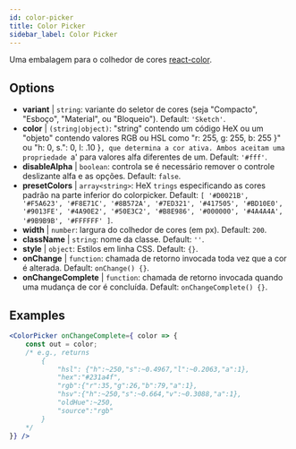 ```yaml
---
id: color-picker
title: Color Picker
sidebar_label: Color Picker
---
```


Uma embalagem para o colhedor de cores [react-color](https://casesandberg.github.io/react-color/).

## Options

* __variant__ | `string`: variante do seletor de cores (seja "Compacto", "Esboço", "Material", ou "Bloqueio"). Default: `'Sketch'`.
* __color__ | `(string|object)`: "string" contendo um código HeX ou um "objeto" contendo valores RGB ou HSL como "r: 255, g: 255, b: 255 }" ou "h: 0, s.": 0, l: .10 }`, que determina a cor ativa. Ambos aceitam uma propriedade `a' para valores alfa diferentes de um. Default: `'#fff'`.
* __disableAlpha__ | `boolean`: controla se é necessário remover o controle deslizante alfa e as opções. Default: `false`.
* __presetColors__ | `array<string>`: HeX `trings` especificando as cores padrão na parte inferior do colorpicker. Default: `[
  '#D0021B',
  '#F5A623',
  '#F8E71C',
  '#8B572A',
  '#7ED321',
  '#417505',
  '#BD10E0',
  '#9013FE',
  '#4A90E2',
  '#50E3C2',
  '#B8E986',
  '#000000',
  '#4A4A4A',
  '#9B9B9B',
  '#FFFFFF'
]`.
* __width__ | `number`: largura do colhedor de cores (em px). Default: `200`.
* __className__ | `string`: nome da classe. Default: `''`.
* __style__ | `object`: Estilos em linha CSS. Default: `{}`.
* __onChange__ | `function`: chamada de retorno invocada toda vez que a cor é alterada. Default: `onChange() {}`.
* __onChangeComplete__ | `function`: chamada de retorno invocada quando uma mudança de cor é concluída. Default: `onChangeComplete() {}`.


## Examples

```jsx live
<ColorPicker onChangeComplete={ color => {
    const out = color;
    /* e.g., returns 
        {
            "hsl": {"h":~250,"s":~0.4967,"l":~0.2063,"a":1},
            "hex":"#231a4f",
            "rgb":{"r":35,"g":26,"b":79,"a":1},
            "hsv":{"h":~250,"s":~0.664,"v":~0.3088,"a":1},
            "oldHue":~250,
            "source":"rgb"
        }
    */
}} />
```

